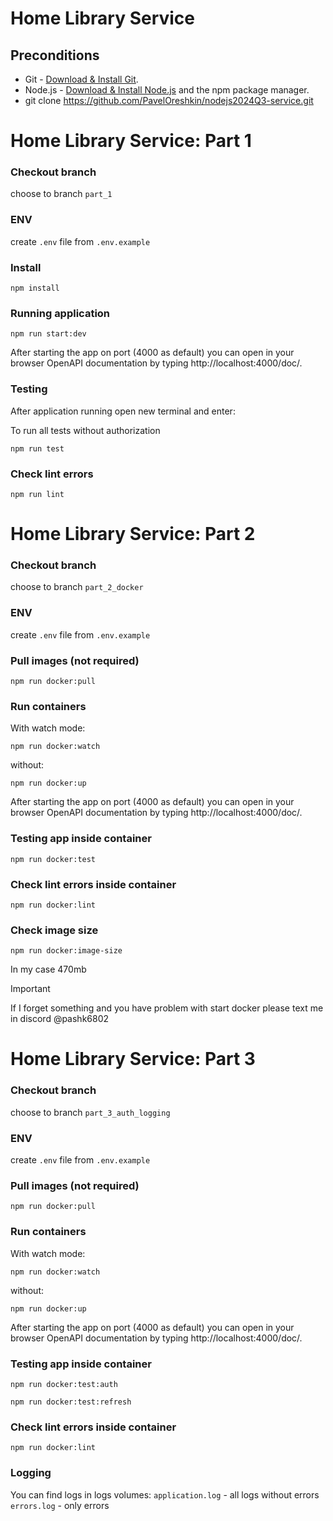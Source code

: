 # Home Library Service

## Preconditions

- Git - [Download & Install Git](https://git-scm.com/downloads).
- Node.js - [Download & Install Node.js](https://nodejs.org/en/download/) and the npm package manager.
- git clone https://github.com/PavelOreshkin/nodejs2024Q3-service.git

# Home Library Service: Part 1

### Checkout branch

choose to branch `part_1`

### ENV

create `.env` file from `.env.example`

### Install

```
npm install
```

### Running application

```
npm run start:dev
```

After starting the app on port (4000 as default) you can open
in your browser OpenAPI documentation by typing http://localhost:4000/doc/.

### Testing

After application running open new terminal and enter:

To run all tests without authorization

```
npm run test
```

### Check lint errors

```
npm run lint
```

# Home Library Service: Part 2

### Checkout branch

choose to branch `part_2_docker`

### ENV

create `.env` file from `.env.example`

### Pull images (not required)

```
npm run docker:pull
```

### Run containers

With watch mode:

```
npm run docker:watch
```

without:

```
npm run docker:up
```

After starting the app on port (4000 as default) you can open
in your browser OpenAPI documentation by typing http://localhost:4000/doc/.

### Testing app inside container

```
npm run docker:test
```

### Check lint errors inside container

```
npm run docker:lint
```

### Check image size

```
npm run docker:image-size
```

In my case 470mb

> [!IMPORTANT]  
> If I forget something and you have problem with start docker please text me in discord @pashk6802

# Home Library Service: Part 3

### Checkout branch

choose to branch `part_3_auth_logging`

### ENV

create `.env` file from `.env.example`

### Pull images (not required)

```
npm run docker:pull
```

### Run containers

With watch mode:

```
npm run docker:watch
```

without:

```
npm run docker:up
```

After starting the app on port (4000 as default) you can open
in your browser OpenAPI documentation by typing http://localhost:4000/doc/.

### Testing app inside container

```
npm run docker:test:auth
```

```
npm run docker:test:refresh
```

### Check lint errors inside container

```
npm run docker:lint
```

### Logging

You can find logs in logs volumes:
`application.log` - all logs without errors
`errors.log` - only errors
